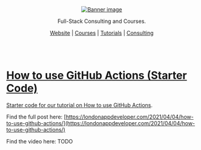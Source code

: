 <div align="center">
    <a href="https://londonappdeveloper.com" target="_blank">
        <img src="https://londonappdeveloper.com/wp-content/uploads/2024/11/banner.svg" alt="Banner image" />
    </a>
</div>

<div align="center">
    <p>Full-Stack Consulting and Courses.</p>
    <a href="https://londonappdeveloper.com" target="_blank">Website</a> |
    <a href="https://londonappdeveloper.teachable.com/" target="_blank">Courses</a> |
    <a href="https://londonappdeveloper.com/tutorials/" target="_blank">Tutorials</a> |
    <a href="https://londonappdeveloper.com/consulting/" target="_blank">Consulting
</div>

<br /><br >

# How to use GitHub Actions (Starter Code)

Starter code for our tutorial on [How to use GitHub Actions](https://londonappdeveloper.com/2021/04/04/how-to-use-github-actions/).

Find the full post here:
[https://londonappdeveloper.com/2021/04/04/how-to-use-github-actions/](https://londonappdeveloper.com/2021/04/04/how-to-use-github-actions/)

Find the video here: TODO
